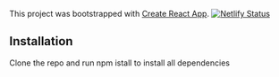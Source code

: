 This project was bootstrapped with [Create React App](https://github.com/facebook/create-react-app).
[![Netlify Status](https://api.netlify.com/api/v1/badges/3c7efe87-5f42-49de-95ba-fa0dd1f35aef/deploy-status)](https://to-do-reactjs-app.netlify.app/)


## Installation
Clone the repo and run npm istall to install all dependencies



